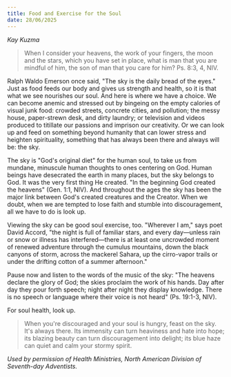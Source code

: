 ```yaml
---
title: Food and Exercise for the Soul
date: 28/06/2025
---
```


_Kay Kuzma_

> <p></p>
> When I consider your heavens, the work of your fingers, the moon and the stars, which you have set in place, what is man that you are mindful of him, the son of man that you care for him? Ps. 8:3, 4, NIV.

Ralph Waldo Emerson once said, "The sky is the daily bread of the eyes." Just as food feeds our body and gives us strength and health, so it is that what we see nourishes our soul. And here is where we have a choice. We can become anemic and stressed out by bingeing on the empty calories of visual junk food: crowded streets, concrete cities, and pollution; the messy house, paper-strewn desk, and dirty laundry; or television and videos produced to titillate our passions and imprison our creativity. Or we can look up and feed on something beyond humanity that can lower stress and heighten spirituality, something that has always been there and always will be: the sky.

The sky is "God's original diet" for the human soul, to take us from mundane, minuscule human thoughts to ones centering on God. Human beings have desecrated the earth in many places, but the sky belongs to God. It was the very first thing He created. "In the beginning God created the heavens" (Gen. 1:1, NIV). And throughout the ages the sky has been the major link between God's created creatures and the Creator. When we doubt, when we are tempted to lose faith and stumble into discouragement, all we have to do is look up.

Viewing the sky can be good soul exercise, too. "Wherever I am," says poet David Accord, "the night is full of familiar stars, and every day—unless rain or snow or illness has interfered—there is at least one uncrowded moment of renewed adventure through the cumulus mountains, down the black canyons of storm, across the mackerel Sahara, up the cirro-vapor trails or under the drifting cotton of a summer afternoon."

Pause now and listen to the words of the music of the sky: "The heavens declare the glory of God; the skies proclaim the work of his hands. Day after day they pour forth speech; night after night they display knowledge. There is no speech or language where their voice is not heard" (Ps. 19:1-3, NIV).

For soul health, look up.

> <callout></callout>
> When you're discouraged and your soul is hungry, feast on the sky. It's always there. Its immensity can turn heaviness and hate into hope; its blazing beauty can turn discouragement into delight; its blue haze can quiet and calm your stormy spirit.

_Used by permission of Health Ministries, North American Division of Seventh-day Adventists._